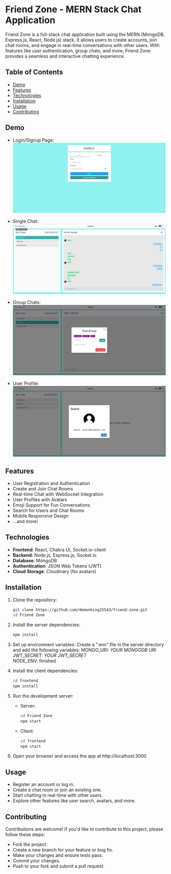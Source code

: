 # Friend Zone - MERN Stack Chat Application

Friend Zone is a full-stack chat application built using the MERN (MongoDB, Express.js, React, Node.js) stack. It allows users to create accounts, join chat rooms, and engage in real-time conversations with other users. With features like user authentication, group chats, and more, Friend Zone provides a seamless and interactive chatting experience.

## Table of Contents

- [Demo](#demo)
- [Features](#features)
- [Technologies](#technologies)
- [Installation](#installation)
- [Usage](#usage)
- [Contributing](#contributing)

## Demo

- Login/Signup Page:
  <img src="screenshots/Login-Signup.png" alt="Login Sign Up Page">

- Single Chat:
  <img src="screenshots/Single-Chat.png" alt="Single Chats">

- Group Chats:
  <img src="screenshots/Group-Chat-and-Details.png" alt="Group Chats">

- User Profile:
  <img src="screenshots/User-Profile.png" alt="User Profile">

## Features

- User Registration and Authentication
- Create and Join Chat Rooms
- Real-time Chat with WebSocket Integration
- User Profiles with Avatars
- Emoji Support for Fun Conversations
- Search for Users and Chat Rooms
- Mobile Responsive Design
- ...and more!

## Technologies

- **Frontend**: React, Chakra UI, Socket.io-client
- **Backend**: Node.js, Express.js, Socket.io
- **Database**: MongoDB
- **Authentication**: JSON Web Tokens (JWT)
- **Cloud Storage**: Cloudinary (for avatars)

## Installation

1. Clone the repository:

   ```bash
   git clone https://github.com/demonking15543/friend-zone.git
   cd Friend Zone
   ```

2. Install the server dependencies:

   ```bash
   npm install
   ```

3. Set up environment variables:
   Create a ".env" file in the server directory and add the following variables:
   MONGO_URI: <i>YOUR MONGODB URI</i><br/>
   JWT_SECRET: <i>YOUR JWT_SECRET</i><br/>
   NODE_ENV: finished

4. Install the client dependencies:

   ```bash
   cd frontend
   npm install
   ```

5. Run the development server:

   - Server:
     ```bash
     cd Friend Zone
     npm start
     ```
   - Client:
     ```bash
     cd frontend
     npm start
     ```

6. Open your browser and access the app at http://localhost:3000

## Usage

- Register an account or log in.
- Create a chat room or join an existing one.
- Start chatting in real-time with other users.
- Explore other features like user search, avatars, and more.

## Contributing

Contributions are welcome! If you'd like to contribute to this project, please follow these steps:

- Fork the project.
- Create a new branch for your feature or bug fix.
- Make your changes and ensure tests pass.
- Commit your changes.
- Push to your fork and submit a pull request.
